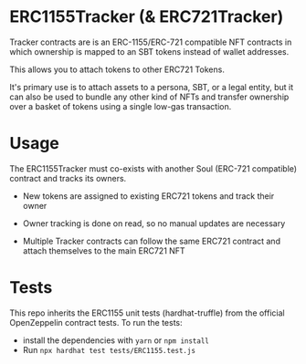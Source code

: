 # ERC1155Tracker (& ERC721Tracker)

Tracker contracts are is an ERC-1155/ERC-721 compatible NFT contracts in which ownership is mapped to an SBT tokens instead of wallet addresses.

This allows you to attach tokens to other ERC721 Tokens.

It's primary use is to attach assets to a persona, SBT, or a legal entity, but it can also be used to bundle any other kind of NFTs and transfer ownership over a basket of tokens using a single low-gas transaction.


# Usage

The ERC1155Tracker must co-exists with another Soul (ERC-721 compatible) contract and tracks its owners. 

* New tokens are assigned to existing ERC721 tokens and track their owner

* Owner tracking is done on read, so no manual updates are necessary 

* Multiple Tracker contracts can follow the same ERC721 contract and attach themselves to the main ERC721 NFT


# Tests

This repo inherits the ERC1155 unit tests (hardhat-truffle) from the official OpenZeppelin contract tests. To run the tests:

- install the dependencies with `yarn` or `npm install`
- Run `npx hardhat test tests/ERC1155.test.js`
